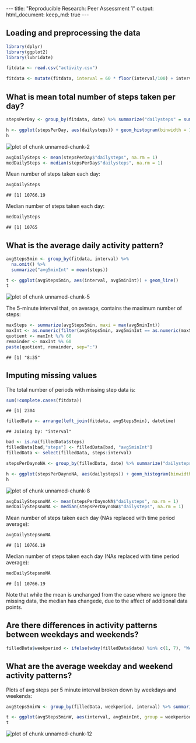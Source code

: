 --- title: "Reproducible Research: Peer Assessment 1" output: html_document: 
keep_md: true ---


## Loading and preprocessing the data 

```r
library(dplyr) 
library(ggplot2) 
library(lubridate)

fitdata <- read.csv("activity.csv")

fitdata <- mutate(fitdata, interval = 60 * floor(interval/100) + interval - 100 *                      floor(interval/100), datetime = ymd(date) + 60*interval) 
```

## What is mean total number of steps taken per day? 

```r
stepsPerDay <- group_by(fitdata, date) %>% summarize("dailysteps" = sum(steps))

h <- ggplot(stepsPerDay, aes(dailysteps)) + geom_histogram(binwidth = 1500) 
h
```

![plot of chunk unnamed-chunk-2](figure/unnamed-chunk-2-1.png) 

```r
avgDailySteps <- mean(stepsPerDay$"dailysteps", na.rm = 1)
medDailySteps <- median(stepsPerDay$"dailysteps", na.rm = 1)
```

Mean number of steps taken each day:

```r
avgDailySteps 
```

```
## [1] 10766.19
```

Median number of steps taken each day:

```r
medDailySteps 
```

```
## [1] 10765
```


## What is the average daily activity pattern? 

```r
avgSteps5min <- group_by(fitdata, interval) %>%
  na.omit() %>%
  summarize("avg5minInt" = mean(steps))

t <- ggplot(avgSteps5min, aes(interval, avg5minInt)) + geom_line()
t
```

![plot of chunk unnamed-chunk-5](figure/unnamed-chunk-5-1.png) 


The 5-minute interval that, on average, contains the maximum number of steps:

```r
maxSteps <- summarize(avgSteps5min, maxi = max(avg5minInt))
maxInt <- as.numeric(filter(avgSteps5min, avg5minInt == as.numeric(maxSteps)) %>% select(interval))
quotient <- maxInt %/% 60
remainder <- maxInt %% 60
paste(quotient, remainder, sep=":")
```

```
## [1] "8:35"
```


## Imputing missing values
The total number of periods with missing step data is:

```r
sum(!complete.cases(fitdata))
```

```
## [1] 2304
```

```r
filledData <- arrange(left_join(fitdata, avgSteps5min), datetime)
```

```
## Joining by: "interval"
```

```r
bad <- is.na(filledData$steps)
filledData[bad,"steps"] <- filledData[bad, "avg5minInt"]
filledData <- select(filledData, steps:interval)
```



```r
stepsPerDaynoNA <- group_by(filledData, date) %>% summarize("dailysteps" = sum(steps))

h <- ggplot(stepsPerDaynoNA, aes(dailysteps)) + geom_histogram(binwidth = 1500) 
h
```

![plot of chunk unnamed-chunk-8](figure/unnamed-chunk-8-1.png) 

```r
avgDailyStepsnoNA <- mean(stepsPerDaynoNA$"dailysteps", na.rm = 1)
medDailyStepsnoNA <- median(stepsPerDaynoNA$"dailysteps", na.rm = 1)
```


Mean number of steps taken each day (NAs replaced with time period average):

```r
avgDailyStepsnoNA
```

```
## [1] 10766.19
```


Median number of steps taken each day (NAs replaced with time period average):

```r
medDailyStepsnoNA
```

```
## [1] 10766.19
```


Note that while the mean is unchanged from the case where we ignore the missing data, the median has changede, due to the affect of additional data points.


## Are there differences in activity patterns between weekdays and weekends?

```r
filledData$weekperiod <- ifelse(wday(filledData$date) %in% c(1, 7), "Weekend", "Weekday")
```


## What are the average weekday and weekend activity patterns?
Plots of avg steps per 5 minute interval broken down by weekdays and weekends:

```r
avgSteps5minW <- group_by(filledData, weekperiod, interval) %>% summarize("avg5minInt" = mean(steps))

t <- ggplot(avgSteps5minW, aes(interval, avg5minInt, group = weekperiod)) + facet_wrap(~weekperiod, 2, 1) + geom_line()
t
```

![plot of chunk unnamed-chunk-12](figure/unnamed-chunk-12-1.png) 
